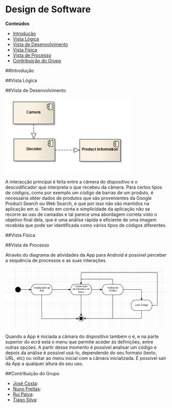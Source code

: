 # Design de Software

**Conteúdos**
- [Introdução](#introdução)
- [Vista Lógica](#vista-lógica)
- [Vista de Desenvolvimento](#vista-de-desenvolvimento)
- [Vista Física](#vista-física)
- [Vista de Processo](#vista-de-processo)
- [Contribuição do Grupo](#contribuição-do-grupo)

##Introdução

##Vista Lógica

##Vista de Desenvolvimento

![zxing Implementation View Diagram](/ESOF-docs/resources/implementationview.png)

A interacção principal é feita entre a câmera do dispositivo e o descodificador que interpreta o que recebeu da câmera. Para certos tipos de códigos, como por exemplo um código de barras de um produto, é necessária obter dados de produtos que são provenientes da Google Product Search ou Web Search, e que por isso não são mantidos na aplicação em si. Tendo em conta a simplicidade da aplicação não se recorre ao uso de camadas e tal parece uma abordagem correta visto o objetivo final dela, que é uma análise rápida e eficiente de uma imagem recebida que pode ser identificada como vários tipos de códigos diferentes. 

##Vista Física

##Vista de Processo

Através do diagrama de atividades da App para Android é possível perceber a sequência de processos e as suas interações.

![zxing Process View Diagram](/ESOF-docs/resources/processview.png)

Quando a App é iniciada a câmara do dispositivo também o é, e na parte superior do ecrã está o menu que permite aceder às definições,
entre outras opções. A partir desse momento é possível analisar um código e depois da análise é possível usá-lo, dependendo do seu formato
(texto, URL, etc) ou voltar ao menu inicial com a câmara inicializada. É possível sair da App a qualquer altura do seu uso. 

##Contribuição do Grupo
* [José Costa](https://github.com/zecst19):
* [Nuno Freitas](https://github.com/nunofreitas96): 
* [Rui Paiva](https://github.com/ruivop): 
* [Tiago Silva](https://github.com/tadias): 
